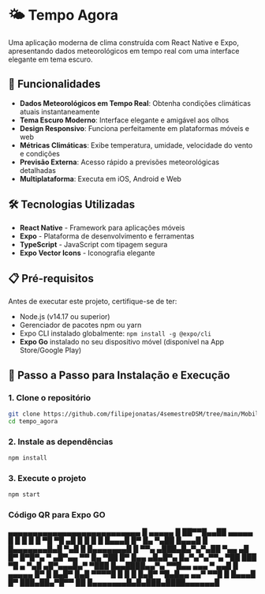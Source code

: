 # 🌤️ Tempo Agora

Uma aplicação moderna de clima construída com React Native e Expo, apresentando dados meteorológicos em tempo real com uma interface elegante em tema escuro.

## 📱 Funcionalidades

- **Dados Meteorológicos em Tempo Real**: Obtenha condições climáticas atuais instantaneamente
- **Tema Escuro Moderno**: Interface elegante e amigável aos olhos
- **Design Responsivo**: Funciona perfeitamente em plataformas móveis e web
- **Métricas Climáticas**: Exibe temperatura, umidade, velocidade do vento e condições
- **Previsão Externa**: Acesso rápido a previsões meteorológicas detalhadas
- **Multiplataforma**: Executa em iOS, Android e Web

## 🛠️ Tecnologias Utilizadas

- **React Native** - Framework para aplicações móveis
- **Expo** - Plataforma de desenvolvimento e ferramentas
- **TypeScript** - JavaScript com tipagem segura
- **Expo Vector Icons** - Iconografia elegante

## 📋 Pré-requisitos

Antes de executar este projeto, certifique-se de ter:

- Node.js (v14.17 ou superior)
- Gerenciador de pacotes npm ou yarn
- Expo CLI instalado globalmente: `npm install -g @expo/cli`
- **Expo Go** instalado no seu dispositivo móvel (disponível na App Store/Google Play)

## 🚀 Passo a Passo para Instalação e Execução

### 1. **Clone o repositório**
```bash
git clone https://github.com/filipejonatas/4semestreDSM/tree/main/Mobile_Dev/Tempo_Agora
cd tempo_agora
```
### 2. **Instale as dependências**
```bash
npm install
```
### 3. **Execute o projeto**
```bash
npm start
```
### Código QR para Expo GO
▄▄▄▄▄▄▄▄▄▄▄▄▄▄▄▄▄▄▄▄▄▄▄▄▄▄▄
█ ▄▄▄▄▄ █ ██▀▀█▄▄██ ▄▄▄▄▄ █
█ █   █ █  ▀█ ▀█ ▄█ █   █ █
█ █▄▄▄█ █▀  █▄ ▀▄██ █▄▄▄█ █
█▄▄▄▄▄▄▄█▄█ ▀▄█ █ █▄▄▄▄▄▄▄█
█  ▀▀▄ ▄███▄█▄▀▄▀▄██ ▀▄▄ ▄█
█▀ █▀█▀▄ ▀ ▄█▀▄▄ ▀▀ █▄  ▀██
█▀ █▄▄ ▄█▄█▀▄ █▄▀▄▀▄▀▀▄ ▀██
███ ▀█ ▄ ▀▄█ ▄█▀▄▄▄█▄▀ ▀███
█▄▄████▄▄▀▄ ▀▀█▄▄ ▄▄▄ ▀ ▄▄█
█ ▄▄▄▄▄ █▀ █ █▄█▀ █▄█ ▀▀▀▀█
█ █   █ █▄█▀ ▀█▄█▄▄ ▄▄▀ ▀▀█
█ █▄▄▄█ █▀   ███▄██▄▀█▀▀ ██
█▄▄▄▄▄▄▄█▄█▄███▄████▄▄▄▄▄▄█